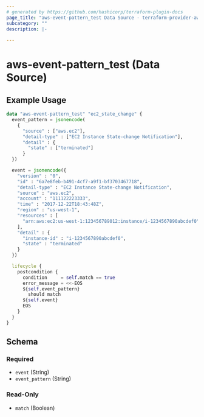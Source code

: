 ```yaml
---
# generated by https://github.com/hashicorp/terraform-plugin-docs
page_title: "aws-event-pattern_test Data Source - terraform-provider-aws-event-pattern"
subcategory: ""
description: |-
  
---
```


# aws-event-pattern_test (Data Source)



## Example Usage

```terraform
data "aws-event-pattern_test" "ec2_state_change" {
  event_pattern = jsonencode(
    {
      "source" : ["aws.ec2"],
      "detail-type" : ["EC2 Instance State-change Notification"],
      "detail" : {
        "state" : ["terminated"]
      }
  })

  event = jsonencode({
    "version" : "0",
    "id" : "6a7e8feb-b491-4cf7-a9f1-bf3703467718",
    "detail-type" : "EC2 Instance State-change Notification",
    "source" : "aws.ec2",
    "account" : "111122223333",
    "time" : "2017-12-22T18:43:48Z",
    "region" : "us-west-1",
    "resources" : [
      "arn:aws:ec2:us-west-1:123456789012:instance/i-1234567890abcdef0"
    ],
    "detail" : {
      "instance-id" : "i-1234567890abcdef0",
      "state" : "terminated"
    }
  })

  lifecycle {
    postcondition {
      condition     = self.match == true
      error_message = <<-EOS
      ${self.event_pattern}
        should match
      ${self.event}
      EOS
    }
  }
}
```

<!-- schema generated by tfplugindocs -->
## Schema

### Required

- `event` (String)
- `event_pattern` (String)

### Read-Only

- `match` (Boolean)
